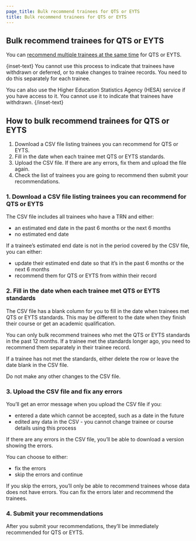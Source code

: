 ```yaml
---
page_title: Bulk recommend trainees for QTS or EYTS
title: Bulk recommend trainees for QTS or EYTS
---
```


## Bulk recommend trainees for QTS or EYTS
You can [recommend multiple trainees at the same time](/bulk-update/recommend/upload) for QTS or EYTS.

{inset-text}
You cannot use this process to indicate that trainees have withdrawn or deferred, or to make changes to trainee
records. You need to do this separately for each trainee.

You can also use the Higher Education Statistics Agency (HESA) service if you have access to it. You cannot use it
 to indicate that trainees have withdrawn.
{/inset-text}

## How to bulk recommend trainees for QTS or EYTS

1. Download a CSV file listing trainees you can recommend for QTS or EYTS.
2. Fill in the date when each trainee met QTS or EYTS standards.
3. Upload the CSV file. If there are any errors, fix them and upload the file again.
4. Check the list of trainees you are going to recommend then submit your recommendations.

### 1. Download a CSV file listing trainees you can recommend for QTS or EYTS

The CSV file includes all trainees who have a TRN and either:

- an estimated end date in the past 6 months or the next 6 months
- no estimated end date

If a trainee’s estimated end date is not in the period covered by the CSV file, you can either:

- update their estimated end date so that it’s in the past 6 months or the next 6 months
- recommend them for QTS or EYTS from within their record

### 2. Fill in the date when each trainee met QTS or EYTS standards

The CSV file has a blank column for you to fill in the date when trainees met QTS or EYTS standards. This may be
different to the date when they finish their course or get an academic qualification.

You can only bulk recommend trainees who met the QTS or EYTS standards in the past 12 months. If a trainee met the standards longer ago, you need to recommend them separately in their trainee record.

If a trainee has not met the standards, either delete the row or leave the date blank in the CSV file.

Do not make any other changes to the CSV file.

### 3. Upload the CSV file and fix any errors

You’ll get an error message when you upload the CSV file if you:

- entered a date which cannot be accepted, such as a date in the future
- edited any data in the CSV - you cannot change trainee or course details using this process

If there are any errors in the CSV file, you’ll be able to download a version showing the errors.

You can choose to either:
- fix the errors
- skip the errors and continue

If you skip the errors, you’ll only be able to recommend trainees whose data does not have errors. You can fix the
errors later and recommend the trainees.

### 4. Submit your recommendations

After you submit your recommendations, they’ll be immediately recommended for QTS or EYTS.
